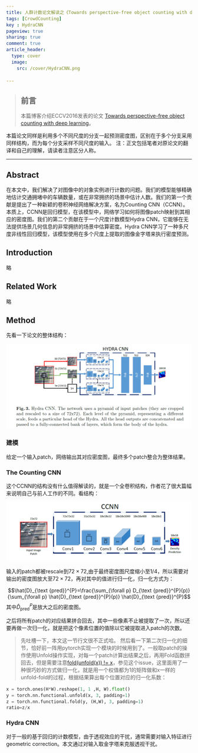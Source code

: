 ```yaml
---
title: 人群计数论文解读之《Towards perspective-free object counting with deep learning》
tags: [CrowdCounting]
key : HydraCNN
pageview: true
sharing: true
comment: true
article_header:
  type: cover
  image:
    src: /cover/HydraCNN.png

---
```


> ## 前言
>本篇博客介绍ECCV2016发表的论文 [Towards perspective-free object counting with deep learning](https://ieeexplore.ieee.org/abstract/document/7532551)。
<!--more-->
本篇论文同样是利用多个不同尺度的分支一起预测密度图，区别在于多个分支采用同样结构，而为每个分支采样不同尺度的输入。
注：正文包括笔者对原论文的翻译和自己的理解，请读者注意区分人称。

------

## Abstract
  在本文中，我们解决了对图像中的对象实例进行计数的问题。我们的模型能够精确地估计交通拥堵中的车辆数量，或在非常拥挤的场景中估计人数。我们的第一个贡献是提出了一种新颖的卷积神经网络解决方案，名为Counting CNN（CCNN）。本质上，CCNN是回归模型，在该模型中，网络学习如何将图像patch映射到其相应的密度图。我们的第二个贡献在于一个尺度计数模型Hydra CNN，它能够在无法提供场景几何信息的非常拥挤的场景中估算密度。Hydra CNN学习了一种多尺度非线性回归模型，该模型使用在多个尺度上提取的图像金字塔来执行密度预测。


## Introduction
略 

## Related Work

略

## Method
先看一下论文的整体结构：

![整体结构](/postimages/HydraCNN/arch.png)


### 建模
给定一个输入patch，网络输出其对应密度图，最终多个patch整合为整体结果。
### The Counting CNN 

这个CCNN的结构没有什么值得解读的，就是一个全卷积结构，作者花了很大篇幅来说明自己与前人工作的不同。看结构：

![CCNN结构](/postimages/HydraCNN/CCNN.png)

输入的patch都被rescale到$72 \times 72$,由于最终密度图尺度缩小至1/4，所以需要对输出的密度图放大至$72 \times 72$，再对其中的值进行归一化，归一化方式为：

$$\hat{D}_{\text {pred}}^{P}=\frac{\sum_{\forall p} D_{\text {pred}}^{P}(p)}{\sum_{\forall p} \hat{D}_{\text {pred}}^{P}(p)} \hat{D}_{\text {pred}}^{P}$$
其中$\hat{D}_{\text {pred}}^{P}$是放大之后的密度图。

之后将所有patch的对应结果拼合回去，其中一些像素不止被提取了一次，所以还要再做一次归一化，就是把这个像素位置的值除以它被提取进入patch的次数。

>先吐槽一下，本文这一节行文很不正式哈。
然后看一下第二次归一化的细节，恰好前一阵用pytorch实现一个模块的时候用到了。一般取patch的操作使用Unfold操作实现，对每一个patch计算出结果之后，再用Fold函数拼回去，但是需要注意[fold(unfold(x)) != x](https://github.com/pytorch/pytorch/issues/7519)，参见这个issue，这里面用了一种很巧妙的方式做归一化，就是用一个权值都为1的矩阵做和x一样的unfold-fold的过程，根据结果算出每个位置对应的归一化系数：

``` python
x = torch.ones(H*W).reshape(1, 1 ,H, W).float()
y = torch.nn.functional.unfold(x, 3, padding=1)
z = torch.nn.functional.fold(y, (H,W), 3, padding=1)
ratio=z/x
```

### Hydra CNN
对于一般的基于回归的计数模型，由于透视效应的干扰，通常需要对输入特征进行 geometric correction。本文通过对输入取金字塔来克服透视干扰。

  

